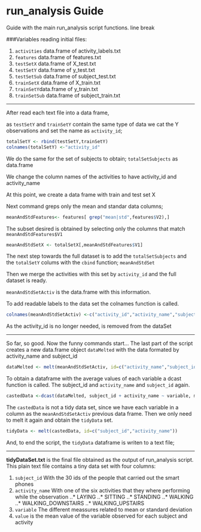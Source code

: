 run_analysis Guide
==================

Guide with the main run_analysis script functions.
line break

###Variables reading initial files:
1. `activities` data.frame of activity_labels.txt
2. `features` data.frame of features.txt
3. `testSetX` data.frame of  X_test.txt
4. `testSetY` data.frame of y_test.txt
5. `testSetSub` data.frame of subject_test.txt
6. `trainSetX` data.frame of X_train.txt
7. `trainSetY`data.frame of y_train.txt
8. `trainSetSub` data.frame of subject_train.txt

___

After read each text file into a data frame, 

as `testSetY` and `trainSetY`  contain the same type of data we cat the Y observations and set the name as `activity_id`;

```R
totalSetY <- rbind(testSetY,trainSetY)
colnames(totalSetY) <-"activity_id"
```
We do the same for the set of subjects to obtain;
`totalSetSubjects` as data.frame

We change the column names of the activities to have activity_id and activity_name

At this point, we create a data frame with train and test set X

Next command greps only the mean and standar data columns;
```R
meanAndStdFeatures<- features[ grep("mean|std",features$V2),]
```
The subset desired is obtained by selecting only the columns that match `meanAndStdFeatures$V1`
```R
meanAndStdSetX <- totalSetX[,meanAndStdFeatures$V1]
```
The next step towards the full dataset is to add the  `totalSetSubjects` and the `totalSetY` colums with the `cbind` function;
`meanAndStdSet`

Then we merge the activities with this set by `activity_id` and the full dataset is ready.

`meanAndStdSetActiv` is the data.frame with this information.

To add readable labels to the data set the colnames function is called.

```R
colnames(meanAndStdSetActiv) <-c("activity_id","activity_name","subject_id",as.character(meanAndStdFeatures$V2))
```
As the activity_id is no longer needed, is removed from the dataSet
___
So far, so good. Now the funny commands start... 
The last part of the script creates a new data.frame object `dataMelted` with the data formated by activity_name and subject_id
```R
dataMelted <- melt(meanAndStdSetActiv, id=c("activity_name","subject_id"))
```
To obtain a dataframe with the average values of each variable a dcast function is called. The subject_id and `activity_name` and `subject_id` again.
```R
castedData <-dcast(dataMelted, subject_id + activity_name ~ variable, mean)
```
The `castedData` is not a tidy data set, since we have each variable in a column as the `meanAndStdSetActiv` previous data frame.
Then we only need to melt it again and obtain the `tidyData` set.
```R
tidyData <- melt(castedData, id=c("subject_id","activity_name"))
```
And, to end the script, the `tidyData` dataframe is writen to a text file;
___
**tidyDataSet.txt** is the final file obtained as the output of run_analysis script.
This plain text file contains a tiny data set with four columns:

1. `subject_id` With the 30 ids of the people that carried out the smart phones
2. `activity_name` With one of the six activities that they where performing while the observation 
..* LAYING
..* SITTING
..* STANDING
..* WALKING
..* WALKING_DOWNSTAIRS
..* WALKING_UPSTAIRS
3. `variable` The different meassures related to mean or standard deviation
4. `value` is the mean value of the variable observed for each subject and activity

